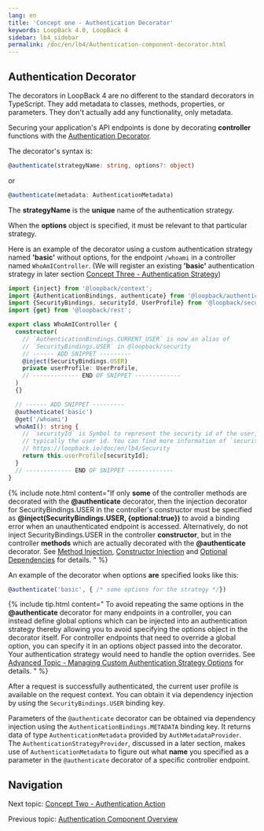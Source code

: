 ```yaml
---
lang: en
title: 'Concept one - Authentication Decorator'
keywords: LoopBack 4.0, LoopBack 4
sidebar: lb4_sidebar
permalink: /doc/en/lb4/Authentication-component-decorator.html
---
```


## Authentication Decorator

The decorators in LoopBack 4 are no different to the standard decorators in
TypeScript. They add metadata to classes, methods, properties, or parameters.
They don't actually add any functionality, only metadata.

Securing your application's API endpoints is done by decorating **controller**
functions with the
[Authentication Decorator](decorators/Decorators_authenticate.md).

The decorator's syntax is:

```ts
@authenticate(strategyName: string, options?: object)
```

or

```ts
@authenticate(metadata: AuthenticationMetadata)
```

The **strategyName** is the **unique** name of the authentication strategy.

When the **options** object is specified, it must be relevant to that particular
strategy.

Here is an example of the decorator using a custom authentication strategy named
**'basic'** without options, for the endpoint `/whoami` in a controller named
`WhoAmIController`. (We will register an existing **'basic'**
authentication strategy in later section [Concept Three - Authentication Strategy](Authentication-component-strategy.md))

```ts
import {inject} from '@loopback/context';
import {AuthenticationBindings, authenticate} from '@loopback/authentication';
import {SecurityBindings, securityId, UserProfile} from '@loopback/security';
import {get} from '@loopback/rest';

export class WhoAmIController {
  constructor(
    // `AuthenticationBindings.CURRENT_USER` is now an alias of
    // `SecurityBindings.USER` in @loopback/security
    // ------ ADD SNIPPET ---------
    @inject(SecurityBindings.USER)
    private userProfile: UserProfile,
    // ------------- END OF SNIPPET -------------
  )
  {}

  // ------ ADD SNIPPET ---------
  @authenticate('basic')
  @get('/whoami')
  whoAmI(): string {
    // `securityId` is Symbol to represent the security id of the user,
    // typically the user id. You can find more information of `securityId` in
    // https://loopback.io/doc/en/lb4/Security
    return this.userProfile[securityId];
  }
  // ------------- END OF SNIPPET -------------
}
```

{% include note.html content="If only <b>some</b> of the controller methods are decorated with the <b>@authenticate</b> decorator, then the injection decorator for SecurityBindings.USER in the controller's constructor must be specified as <b>@inject(SecurityBindings.USER, {optional:true})</b> to avoid a binding error when an unauthenticated endpoint is accessed. Alternatively, do not inject SecurityBindings.USER in the controller <b>constructor</b>, but in the controller <b>methods</b> which are actually decorated with the <b>@authenticate</b> decorator. See [Method Injection](Dependency-injection.md#method-injection), [Constructor Injection](Dependency-injection.md#constructor-injection) and [Optional Dependencies](Dependency-injection.md#optional-dependencies) for details.
" %}

An example of the decorator when options **are** specified looks like this:

```ts
@authenticate('basic', { /* some options for the strategy */})
```

{% include tip.html content="
To avoid repeating the same options in the <b>@authenticate</b> decorator for many endpoints in a controller, you can instead define global options which can be injected into an authentication strategy thereby allowing you to avoid specifying the options object in the decorator itself. For controller endpoints that need to override a global option, you can specify it in an options object passed into the decorator. Your authentication strategy would need to handle the option overrides. See [Advanced Topic - Managing Custom Authentication Strategy Options](Loopback-component-options.md) for details.
" %}

After a request is successfully authenticated, the current user profile is
available on the request context. You can obtain it via dependency injection by
using the `SecurityBindings.USER` binding key.

Parameters of the `@authenticate` decorator can be obtained via dependency
injection using the `AuthenticationBindings.METADATA` binding key. It returns
data of type `AuthenticationMetadata` provided by `AuthMetadataProvider`. The
`AuthenticationStrategyProvider`, discussed in a later section, makes use of
`AuthenticationMetadata` to figure out what **name** you specified as a
parameter in the `@authenticate` decorator of a specific controller endpoint.

## Navigation

Next topic: [Concept Two - Authentication Action](Authentication-component-action.md)

Previous topic: [Authentication Component Overview](LoopBack-component-authentication.md)
